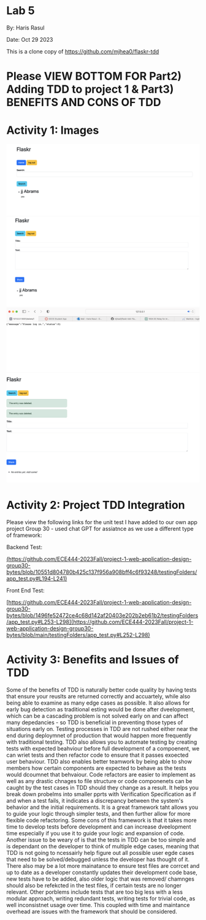 # Lab 5

By: Haris Rasul

Date: Oct 29 2023

This is a clone copy of https://github.com/mjhea0/flaskr-tdd

# Please VIEW BOTTOM FOR Part2) Adding TDD to project 1 & Part3) BENEFITS AND CONS OF TDD 

# Activity 1: Images

![Activity 1](Proof_of_search.png)
![Activity 1](Proof_of_post.png)
![Activity 1](proof_of_login_to_delete.png)
![Activity 1](proof_of_deletion.png)

# Activity 2: Project TDD Integration

Please view the following links for the unit test I have added to our own app project Group 30 - used chat GPT for assiatnce as we use a different type of framework:

Backend Test:

[(https://github.com/ECE444-2023Fall/project-1-web-application-design-group30-bytes/blob/10551d804780b425c137f956a908bff4c6f93248/testingFolders/app_test.py#L194-L241)](https://github.com/ECE444-2023Fall/project-1-web-application-design-group30-bytes/blob/main/testingFolders/app_test.py#L194-L241)

Front End Test:

[https://github.com/ECE444-2023Fall/project-1-web-application-design-group30-bytes/blob/1496fe52472ce4c68d142af20403e202b2eb61b2/testingFolders/app_test.py#L253-L298](https://github.com/ECE444-2023Fall/project-1-web-application-design-group30-bytes/blob/main/testingFolders/app_test.py#L252-L298)



# Activity 3: Benefits and Issues of TDD

Some of the benefits of TDD is naturally better code quality by having tests that ensure your reuslts are returned correctly and accuartely, while also being able to examine as many edge cases as possible. It also allows for early bug detection as traditional esting would be done after dveelopment, which can be a cascading problem is not solved early on and can affect many depedancies - so TDD is beneficial in preventing those types of situations early on. Testing processes in TDD are not rushed either near the end during deploymnet of production that would happen more frequently with traditional testing. TDD also allows you to automate testing by creating tests with expected beahviour before full development of a compoenent, we can wriet tests and then refactor code to ensure that it passes exoected user behaviour. TDD also enables better teamwork by being able to show members how certain components are expected to behave as the tests would dcoumnet that behvaiour. Code refactors are easier to implement as well as any drastic chnages to file structure or code componenets can be caught by the test cases in TDD should they change as a result. It helps you break down probelms into smaller pprts with Verification Specification as if and when a test fails, it indicates a discrepancy between the system's behavior and the initial requirements. It is a great framework taht allows you to guide your logic through simpler tests, and then further allow for more flexible code refactoring. Some cons of this framework is that it takes more time to develop tests before development and can increase dveelopment time especially if you use it to guide your logic and expansion of code. Another issue to be weary of is that the tests in TDD can be too simple and is dependant on the developer to think of multiple edge cases, meaning that TDD is not going to ncessairly help figure out all possible user egde cases that need to be solved/debugged unless the developer has thought of it. There also may be a lot more mainatance to ensure test files are corrcet and up to date as a developer constantly updates their development code base, new tests have to be added, also older logic that was removed/ chamnges should also be refekcted in the test files, if certain tests are no longer relevant. Other porblems include tests that are too big less with a less modular approach, writing redundant tests, writing tests for trivial code, as well inconsistnet usage over time. This coupled with time and maintance overhead are issues with the framework that should be considered. 
 
